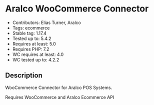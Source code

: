 # Aralco WooCommerce Connector

- Contributors: Elias Turner, Aralco
- Tags: ecommerce
- Stable tag: 1.17.4
- Tested up to: 5.4.2
- Requires at least: 5.0
- Requires PHP: 7.2
- WC requires at least: 4.0
- WC tested up to: 4.2.2

## Description

WooCommerce Connector for Aralco POS Systems.

Requires WooCommerce and Aralco Ecommerce API
